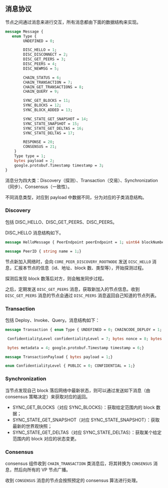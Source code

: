 ## 消息协议

节点之间通过消息来进行交互，所有消息都由下面的数据结构来实现。

```protobuf
message Message {
   enum Type {
        UNDEFINED = 0;

        DISC_HELLO = 1;
        DISC_DISCONNECT = 2;
        DISC_GET_PEERS = 3;
        DISC_PEERS = 4;
        DISC_NEWMSG = 5;

        CHAIN_STATUS = 6;
        CHAIN_TRANSACTION = 7;
        CHAIN_GET_TRANSACTIONS = 8;
        CHAIN_QUERY = 9;

        SYNC_GET_BLOCKS = 11;
        SYNC_BLOCKS = 12;
        SYNC_BLOCK_ADDED = 13;

        SYNC_STATE_GET_SNAPSHOT = 14;
        SYNC_STATE_SNAPSHOT = 15;
        SYNC_STATE_GET_DELTAS = 16;
        SYNC_STATE_DELTAS = 17;

        RESPONSE = 20;
        CONSENSUS = 21;
    }
    Type type = 1;
    bytes payload = 2;
    google.protobuf.Timestamp timestamp = 3;
}
```

消息分为四大类：Discovery（探测）、Transaction（交易）、Synchronization（同步）、Consensus（一致性）。

不同消息类型，对应到 payload 中数据不同，分为对应的子类消息结构。

### Discovery

包括 DISC_HELLO、DISC_GET_PEERS、DISC_PEERS。

DISC_HELLO 消息结构如下。

```protobuf
message HelloMessage { PeerEndpoint peerEndpoint = 1; uint64 blockNumber = 2;}message PeerEndpoint { PeerID ID = 1; string address = 2; enum Type { UNDEFINED = 0; VALIDATOR = 1; NON_VALIDATOR = 2; } Type type = 3; bytes pkiID = 4;}

message PeerID { string name = 1;}
```

节点新加入网络时，会向 `CORE_PEER_DISCOVERY_ROOTNODE` 发送 `DISC_HELLO` 消息，汇报本节点的信息（id、地址、block 数、类型等），开始探测过程。

探测后发现 block 数落后对方，则会触发同步过程。

之后，定期发送 `DISC_GET_PEERS` 消息，获取新加入的节点信息。收到 `DISC_GET_PEERS` 消息的节点会通过 `DISC_PEERS` 消息返回自己知道的节点列表。

### Transaction

包括 Deploy、Invoke、Query。消息结构如下：

```protobuf
message Transaction { enum Type { UNDEFINED = 0; CHAINCODE_DEPLOY = 1; CHAINCODE_INVOKE = 2; CHAINCODE_QUERY = 3; CHAINCODE_TERMINATE = 4; } Type type = 1; string uuid = 5; bytes chaincodeID = 2; bytes payloadHash = 3;

 ConfidentialityLevel confidentialityLevel = 7; bytes nonce = 8; bytes cert = 9; bytes signature = 10;

 bytes metadata = 4; google.protobuf.Timestamp timestamp = 6;}

message TransactionPayload { bytes payload = 1;}

enum ConfidentialityLevel { PUBLIC = 0; CONFIDENTIAL = 1;}
```

### Synchronization
当节点发现自己 block 落后网络中最新状态，则可以通过发送如下消息（由 consensus 策略决定）来获取对应的返回。

* SYNC_GET_BLOCKS（对应 SYNC_BLOCKS）：获取给定范围内的 block 数据；
* SYNC_STATE_GET_SNAPSHOT（对应 SYNC_STATE_SNAPSHOT）：获取最新的世界观快照；
* SYNC_STATE_GET_DELTAS（对应 SYNC_STATE_DELTAS）：获取某个给定范围内的 block 对应的状态变更。

### Consensus

consensus 组件收到 `CHAIN_TRANSACTION` 类消息后，将其转换为 `CONSENSUS` 消息，然后向所有的 VP 节点广播。

收到 `CONSENSUS` 消息的节点会按照预定的 consensus 算法进行处理。
